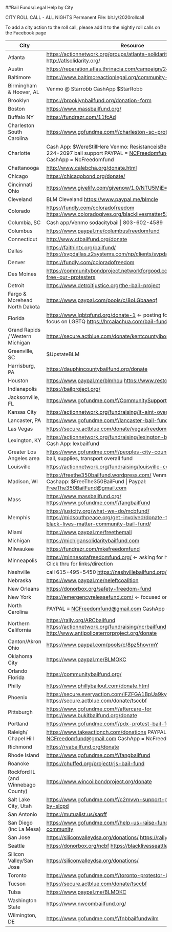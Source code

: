 ##Bail Funds/Legal Help by City

CITY ROLL CALL - ALL NIGHTS Permanent File: bit.ly/2020rollcall

To add a city action to the roll call, please add it to the nightly roll calls on the Facebook page 

|City                              |Resource                                                                                                                                           |
|----------------------------------|---------------------------------------------------------------------------------------------------------------------------------------------------|
|Atlanta                           |https://actionnetwork.org/groups/atlanta-solidarity-fund  http://atlsolidarity.org/                                                                |
|Austin                            |https://reparation.atlas.thrinacia.com/campaign/24/400-1-bail-fund                                                                                 |
|Baltimore                         |https://www.baltimoreactionlegal.org/community-bail-fund                                                                                           |
|Birmingham & Hoover, AL           |Venmo @ Starrobb CashApp $StarRobb                                                                                                                 |
|Brooklyn                          |https://brooklynbailfund.org/donation-form                                                                                                         |
|Boston                            |https://www.massbailfund.org/                                                                                                                      |
|Buffalo NY                        |https://fundrazr.com/11fcAd                                                                                                                        |
|Charleston South Carolina         |https://www.gofundme.com/f/charleston-sc-protestor-bail-fund                                                                                       |
|Charlotte                         |Cash App: $WereStillHere Venmo:  ResistanceisBeautiful Call: (980) 224-2097  bail support PAYPAL = NCFreedomfund@gmail.com  CashApp = NcFreedomfund|
|Chattanooga                       |http://www.calebcha.org/donate.html                                                                                                                |
|Chicago                           |https://chicagobond.org/donate/                                                                                                                    |
|Cincinnati Ohio                   |https://www.givelify.com/givenow/1.0/NTU5MjE=/selection                                                                                            |
|Cleveland                         |BLM Cleveland https://www.paypal.me/blmcle                                                                                                         |
|Colorado                          |https://fundly.com/coloradofreedom https://www.coloradogives.org/blacklivesmatter5280                                                              |
|Columbia, SC                      |Cash app/Venmo sodacitybail &#124; 803-602-4589                                                                                                         |
|Columbus                          |https://www.paypal.me/columbusfreedomfund                                                                                                          |
|Connecticut                       |http://www.ctbailfund.org/donate                                                                                                                   |
|Dallas                            |https://faithintx.org/bailfund/ https://svpdallas.z2systems.com/np/clients/svpdallas/donation.jsp                                                  |
|Denver                            |https://fundly.com/coloradofreedom                                                                                                                 |
|Des Moines                        |https://communitybondproject.networkforgood.com/projects/101939-free-our-protesters                                                                |
|Detroit                           |https://www.detroitjustice.org/the-bail-project                                                                                                    |
|Fargo & Morehead North Dakota     |https://www.paypal.com/pools/c/8oLGbaaeqf                                                                                                          |
|Florida                           |https://www.lgbtqfund.org/donate-1 ← posting for all individuals, focus on LGBTQ  https://hrcalachua.com/bail-fund-program/                        |
|Grand Rapids / Western Michigan   |https://secure.actblue.com/donate/kentcountyibond                                                                                                  |
|Greenville, SC                    |$UpstateBLM                                                                                                                                        |
|Harrisburg, PA                    |https://dauphincountybailfund.org/donate                                                                                                           |
|Houston                           |https://www.paypal.me/blmhou https://www.restoringjustice.org/bail                                                                                 |
|Indianapolis                      |https://bailproject.org/                                                                                                                           |
|Jacksonville, FL                  |https://www.gofundme.com/f/CommunitySupportFund                                                                                                    |
|Kansas City                       |https://actionnetwork.org/fundraising/it-aint-over-legal-fund                                                                                      |
|Lancaster, PA                     |https://www.gofundme.com/f/lancaster-bail-fund                                                                                                     |
|Las Vegas                         |https://secure.actblue.com/donate/vegasfreedomfund                                                                                                 |
|Lexington, KY                     |https://actionnetwork.org/fundraising/lexington-bail-fund  Venmo/ Cash App: lexbailfund                                                            |
|Greater Los Angeles area          |https://www.gofundme.com/f/peoples-city-council-ticket-fund ← bail, supplies, transport overall fund                                               |
|Louisville                        |https://actionnetwork.org/fundraising/louisville-community-bail-fund/                                                                              |
|Madison, WI                       |https://freethe350bailfund.wordpress.com/  Venmo: @Liam-Manjon &#124; Cashapp: $FreeThe350BailFund &#124; Paypal: FreeThe350BailFund@gmail.com               |
|Mass                              |https://www.massbailfund.org/ https://www.gofundme.com/f/fangbailfund                                                                              |
|Memphis                           |https://justcity.org/what-we-do/mcbfund/  https://midsouthpeace.org/get-involved/donate-to-support-the-black-lives-matter-community-bail-fund/     |
|Miami                             |https://www.paypal.me/freethemall                                                                                                                  |
|Michigan                          |https://michigansolidaritybailfund.com                                                                                                             |
|Milwaukee                         |https://fundrazr.com/mkefreedomfund                                                                                                                |
|Minneapolis                       |https://minnesotafreedomfund.org/ ← asking for help in other areas. Click thru for links/direction                                                 |
|Nashville                         |call 615-495-5450 https://nashvillebailfund.org/                                                                                                   |
|Nebraska                          |https://www.paypal.me/neleftcoalition                                                                                                              |
|New Orleans                       |https://donorbox.org/safety-freedom-fund                                                                                                           |
|New York                          |https://emergencyreleasefund.com/ ← focused on trans humans                                                                                        |
|North Carolina                    |PAYPAL = NCFreedomfund@gmail.com CashApp = NcFreedomfund                                                                                           |
|Northern California               |https://rally.org/ARCbailfund https://actionnetwork.org/fundraising/ncrbailfund  http://www.antipoliceterrorproject.org/donate                     |
|Canton/Akron Ohio                 |https://www.paypal.com/pools/c/8pz5hovrmY                                                                                                          |
|Oklahoma City                     |https://www.paypal.me/BLMOKC                                                                                                                       |
|Orlando Florida                   |https://communitybailfund.org/                                                                                                                     |
|Philly                            |https://www.phillybailout.com/donate.html                                                                                                          |
|Phoenix                           |https://secure.everyaction.com/lFZFGA1BpUa9kyYYgSxSKw2  https://secure.actblue.com/donate/tsccbf                                                   |
|Pittsburgh                        |https://www.gofundme.com/f/aftercare-for https://www.bukitbailfund.org/donate                                                                      |
|Portland                          |https://www.gofundme.com/f/pdx-protest-bail-fund                                                                                                   |
|Raleigh/ Chapel Hill              |https://www.takeactionch.com/donations  PAYPAL = NCFreedomfund@gmail.com CashApp = NcFreedomfund                                                   |
|Richmond                          |https://rvabailfund.org/donate                                                                                                                     |
|Rhode Island                      |https://www.gofundme.com/f/fangbailfund                                                                                                            |
|Roanoke                           |https://chuffed.org/project/rjs-bail-fund                                                                                                          |
|Rockford IL (and Winnebago County)|https://www.wincoilbondproject.org/donate                                                                                                          |
|Salt Lake City, Utah              |https://www.gofundme.com/f/c2mvvn-support-protesters-arrested-by-slcpd                                                                             |
|San Antonio                       |https://mutualist.us/sapff                                                                                                                         |
|San Diego (inc La Mesa)           |https://www.gofundme.com/f/help-us-raise-funds-to-support-our-community                                                                            |
|San Jose                          |https://siliconvalleydsa.org/donations/ https://rally.org/ARCbailfund                                                                              |
|Seattle                           |https://donorbox.org/ncbf  https://blacklivesseattle.org/bail-fund                                                                                 |
|Silicon Valley/San Jose           |https://siliconvalleydsa.org/donations/                                                                                                            |
|Toronto                           |https://www.gofundme.com/f/toronto-protestor-bail-fund                                                                                             |
|Tucson                            |https://secure.actblue.com/donate/tsccbf                                                                                                           |
|Tulsa                             |https://www.paypal.me/BLMOKC                                                                                                                       |
|Washington State                  |https://www.nwcombailfund.org/                                                                                                                     |
|Wilmington, DE                    |https://www.gofundme.com/f/fnbbailfundwilm                                                                                                         |
